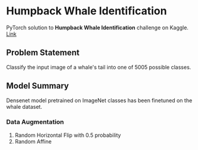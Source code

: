 # Humpback Whale Identification
PyTorch solution to **Humpback Whale Identification** challenge on Kaggle. [Link](https://www.kaggle.com/c/humpback-whale-identification)

## Problem Statement
Classify the input image of a whale's tail into one of 5005 possible classes.

## Model Summary
Densenet model pretrained on ImageNet classes has been finetuned on the whale dataset.
### Data Augmentation
1. Random Horizontal Flip with 0.5 probability
2. Random Affine
